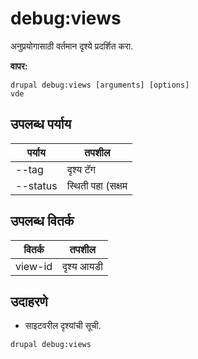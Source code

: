 # debug:views
अनुप्रयोगासाठी वर्तमान दृश्ये प्रदर्शित करा.

**वापर:**
```
drupal debug:views [arguments] [options]
vde
```

## उपलब्ध पर्याय
पर्याय | तपशील
-------|-------------
--tag | दृश्य टॅग
--status | स्थिती पहा (सक्षम | अक्षम

## उपलब्ध वितर्क
वितर्क | तपशील
---------|-------------
view-id | दृश्य आयडी

## उदाहरणे
* साइटवरील दृश्यांची सूची.
```
drupal debug:views
```
